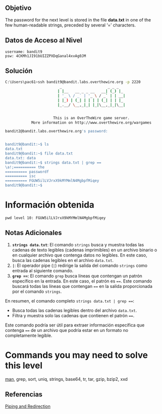 ## Objetivo

The password for the next level is stored in the file **data.txt** in one of the few human-readable strings, preceded by several ‘=’ characters.
## Datos de Acceso al Nivel

```
username: bandit9
psw: 4CKMh1JI91bUIZZPXDqGanal4xvAg0JM
```

## Solución
```bash
C:\Users\pac61>ssh bandit9@bandit.labs.overthewire.org -p 2220
                         _                     _ _ _
                        | |__   __ _ _ __   __| (_) |_
                        | '_ \ / _` | '_ \ / _` | | __|
                        | |_) | (_| | | | | (_| | | |_
                        |_.__/ \__,_|_| |_|\__,_|_|\__|


                      This is an OverTheWire game server.
            More information on http://www.overthewire.org/wargames

bandit2@bandit.labs.overthewire.org's password:


bandit9@bandit:~$ ls
data.txt
bandit9@bandit:~$ file data.txt
data.txt: data
bandit9@bandit:~$ strings data.txt | grep ==
\a!;========== the
========== passwordf
========== isc
========== FGUW5ilLVJrxX9kMYMmlN4MgbpfMiqey
bandit9@bandit:~$
```

# Información obtenida
```
pwd level 10: FGUW5ilLVJrxX9kMYMmlN4MgbpfMiqey
```
## Notas Adicionales

1. **`strings data.txt`**: El comando `strings` busca y muestra todas las cadenas de texto legibles (cadenas imprimibles) en un archivo binario o en cualquier archivo que contenga datos no legibles. En este caso, busca las cadenas legibles en el archivo `data.txt`.
2. **`|`**: El operador pipe (`|`) redirige la salida del comando `strings` como entrada al siguiente comando.
3. **`grep ==`**: El comando `grep` busca líneas que contengan un patrón específico en la entrada. En este caso, el patrón es `==`. Este comando buscará todas las líneas que contengan `==` en la salida proporcionada por el comando `strings`.

En resumen, el comando completo `strings data.txt | grep ==`:
- Busca todas las cadenas legibles dentro del archivo `data.txt`.
- Filtra y muestra solo las cadenas que contienen el patrón `==`.

Este comando podría ser útil para extraer información específica que contenga `==` de un archivo que podría estar en un formato no completamente legible.

# Commands you may need to solve this level

[man](https://manpages.ubuntu.com/manpages/noble/man1/man.1.html), grep, sort, uniq, strings, base64, tr, tar, gzip, bzip2, xxd

## Referencias
[Piping and Redirection](https://ryanstutorials.net/linuxtutorial/piping.php) 